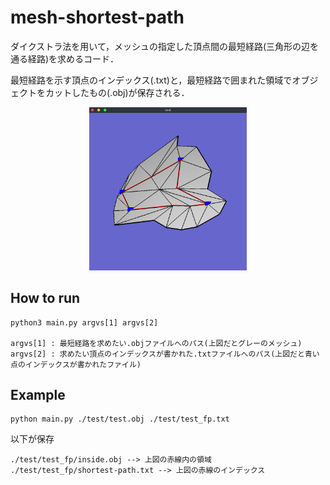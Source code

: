 # mesh-shortest-path
ダイクストラ法を用いて，メッシュの指定した頂点間の最短経路(三角形の辺を通る経路)を求めるコード．  

最短経路を示す頂点のインデックス(.txt)と，最短経路で囲まれた領域でオブジェクトをカットしたもの(.obj)が保存される．

<p align="center">
  <img src="./test/example-figure.png" width=50%>
</p>

## How to run

```
python3 main.py argvs[1] argvs[2]

argvs[1] : 最短経路を求めたい.objファイルへのパス(上図だとグレーのメッシュ)
argvs[2] : 求めたい頂点のインデックスが書かれた.txtファイルへのパス(上図だと青い点のインデックスが書かれたファイル)
```


## Example

```
python main.py ./test/test.obj ./test/test_fp.txt
```

以下が保存

```
./test/test_fp/inside.obj --> 上図の赤線内の領域
./test/test_fp/shortest-path.txt --> 上図の赤線のインデックス
```
